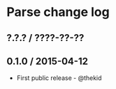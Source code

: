 Parse change log
================

## ?.?.? / ????-??-??

## 0.1.0 / 2015-04-12

* First public release - @thekid
